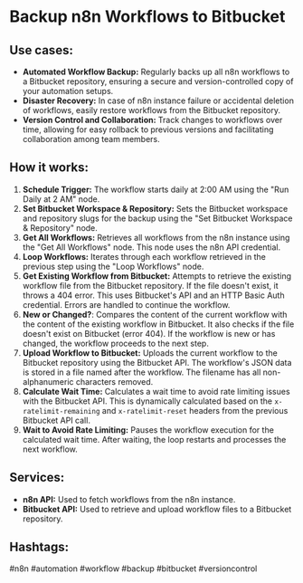 # Backup n8n Workflows to Bitbucket

## Use cases:

- **Automated Workflow Backup:** Regularly backs up all n8n workflows to a Bitbucket repository, ensuring a secure and version-controlled copy of your automation setups.
- **Disaster Recovery:** In case of n8n instance failure or accidental deletion of workflows, easily restore workflows from the Bitbucket repository.
- **Version Control and Collaboration:** Track changes to workflows over time, allowing for easy rollback to previous versions and facilitating collaboration among team members.

## How it works:

1.  **Schedule Trigger:** The workflow starts daily at 2:00 AM using the "Run Daily at 2 AM" node.
2.  **Set Bitbucket Workspace & Repository:** Sets the Bitbucket workspace and repository slugs for the backup using the "Set Bitbucket Workspace & Repository" node.
3.  **Get All Workflows:** Retrieves all workflows from the n8n instance using the "Get All Workflows" node. This node uses the n8n API credential.
4.  **Loop Workflows:** Iterates through each workflow retrieved in the previous step using the "Loop Workflows" node.
5.  **Get Existing Workflow from Bitbucket:** Attempts to retrieve the existing workflow file from the Bitbucket repository. If the file doesn't exist, it throws a 404 error. This uses Bitbucket's API and an HTTP Basic Auth credential.  Errors are handled to continue the workflow.
6.  **New or Changed?**: Compares the content of the current workflow with the content of the existing workflow in Bitbucket. It also checks if the file doesn't exist on Bitbucket (error 404).  If the workflow is new or has changed, the workflow proceeds to the next step.
7.  **Upload Workflow to Bitbucket:** Uploads the current workflow to the Bitbucket repository using the Bitbucket API. The workflow's JSON data is stored in a file named after the workflow. The filename has all non-alphanumeric characters removed.
8.  **Calculate Wait Time:** Calculates a wait time to avoid rate limiting issues with the Bitbucket API. This is dynamically calculated based on the `x-ratelimit-remaining` and `x-ratelimit-reset` headers from the previous Bitbucket API call.
9.  **Wait to Avoid Rate Limiting:** Pauses the workflow execution for the calculated wait time. After waiting, the loop restarts and processes the next workflow.

## Services:

-   **n8n API:** Used to fetch workflows from the n8n instance.
-   **Bitbucket API:** Used to retrieve and upload workflow files to a Bitbucket repository.

## Hashtags:

#n8n #automation #workflow #backup #bitbucket #versioncontrol
